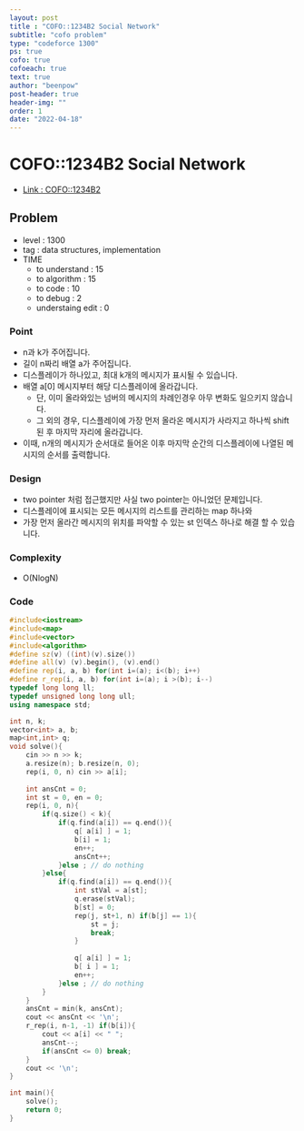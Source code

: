 ```yaml
---
layout: post
title : "COFO::1234B2 Social Network"
subtitle: "cofo problem"
type: "codeforce 1300"
ps: true
cofo: true
cofoeach: true
text: true
author: "beenpow"
post-header: true
header-img: ""
order: 1
date: "2022-04-18"
---
```

# COFO::1234B2 Social Network
- [Link : COFO::1234B2](https://codeforces.com/problemset/problem/1234/B2)


## Problem 

- level : 1300
- tag : data structures, implementation
- TIME
  - to understand    : 15
  - to algorithm     : 15
  - to code          : 10
  - to debug         : 2
  - understaing edit : 0

### Point
- n과 k가 주어집니다.
- 길이 n짜리 배열 a가 주어집니다.
- 디스플레이가 하나있고, 최대 k개의 메시지가 표시될 수 있습니다.
- 배열 a[0] 메시지부터 해당 디스플레이에 올라갑니다.
  - 단, 이미 올라와있는 넘버의 메시지의 차례인경우 아무 변화도 일으키지 않습니다.
  - 그 외의 경우, 디스플레이에 가장 먼저 올라온 메시지가 사라지고 하나씩 shift 된 후 마지막 자리에 올라갑니다.
- 이때, n개의 메시지가 순서대로 들어온 이후 마지막 순간의 디스플레이에 나열된 메시지의 순서를 출력합니다.

### Design
- two pointer 처럼 접근했지만 사실 two pointer는 아니었던 문제입니다.
- 디스플레이에 표시되는 모든 메시지의 리스트를 관리하는 map 하나와
- 가장 먼저 올라간 메시지의 위치를 파악할 수 있는 st 인덱스 하나로 해결 할 수 있습니다.

### Complexity
- O(NlogN)

### Code

```cpp
#include<iostream>
#include<map>
#include<vector>
#include<algorithm>
#define sz(v) ((int)(v).size())
#define all(v) (v).begin(), (v).end()
#define rep(i, a, b) for(int i=(a); i<(b); i++)
#define r_rep(i, a, b) for(int i=(a); i >(b); i--)
typedef long long ll;
typedef unsigned long long ull;
using namespace std;

int n, k;
vector<int> a, b;
map<int,int> q;
void solve(){
    cin >> n >> k;
    a.resize(n); b.resize(n, 0);
    rep(i, 0, n) cin >> a[i];
    
    int ansCnt = 0;
    int st = 0, en = 0;
    rep(i, 0, n){
        if(q.size() < k){
            if(q.find(a[i]) == q.end()){
                q[ a[i] ] = 1;
                b[i] = 1;
                en++;
                ansCnt++;
            }else ; // do nothing
        }else{
            if(q.find(a[i]) == q.end()){
                int stVal = a[st];
                q.erase(stVal);
                b[st] = 0;
                rep(j, st+1, n) if(b[j] == 1){
                    st = j;
                    break;
                }
                
                q[ a[i] ] = 1;
                b[ i ] = 1;
                en++;
            }else ; // do nothing
        }
    }
    ansCnt = min(k, ansCnt);
    cout << ansCnt << '\n';
    r_rep(i, n-1, -1) if(b[i]){
        cout << a[i] << " ";
        ansCnt--;
        if(ansCnt <= 0) break;
    }
    cout << '\n';
}

int main(){
    solve();
    return 0;
}
```
